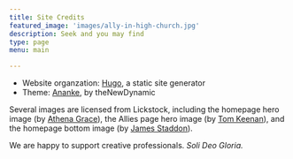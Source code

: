 ```yaml
---
title: Site Credits
featured_image: 'images/ally-in-high-church.jpg'
description: Seek and you may find
type: page
menu: main

---
```


- Website organzation: [Hugo](https://gohugo.io/), a static site generator
- Theme: [Ananke](https://themes.gohugo.io/themes/gohugo-theme-ananke/), by theNewDynamic

Several images are licensed from Lickstock, including the homepage hero image (by [Athena Grace](https://www.lightstock.com/users/athena-grace)), the Allies page hero image (by [Tom Keenan](https://www.lightstock.com/users/tom-keenan)), and the homepage bottom image (by [James Staddon](https://www.lightstock.com/users/james-staddon)).

We are happy to support creative professionals. *Soli Deo Gloria.*